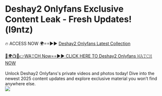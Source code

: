 # Deshay2 Onlyfans Exclusive Content Leak - Fresh Updates! (l9ntz)

🔥 ACCESS NOW 🌍==►► <a href="https://tinyurl.com/kvy9nzfs" rel="nofollow">Deshay2 Onlyfans Latest Collection</a>
<br><br>
[🔴🌍📺📱👉WA𝚃CH Now==►► CLICK HERE TO Deshay2 Onlyfans 𝚆𝙰𝚃𝙲𝙷 NOW](https://tinyurl.com/kvy9nzfs)
<br><br>
Unlock Deshay2 Onlyfans's private videos and photos today! Dive into the newest 2025 content updates and explore exclusive material you won’t find anywhere else.
<br>
<a href="https://tinyurl.com/kvy9nzfs" rel="nofollow" data-target="animated-image.originalLink"><img src="https://camo.githubusercontent.com/8a4f000d20f83aca3bf7ec5f350d767afa0574a8a352519fd8cfa583a6f93a33/68747470733a2f2f692e696d6775722e636f6d2f644a486b345a712e676966" data-canonical-src="https://i.imgur.com/dJHk4Zq.gif" style="max-width: 100%; display: inline-block;" data-target="animated-image.originalImage"></a>
<br>
